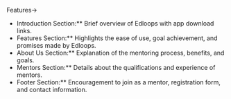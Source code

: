  Features->

- Introduction Section:** Brief overview of Edloops with app download links.
- Features Section:** Highlights the ease of use, goal achievement, and promises made by Edloops.
- About Us Section:** Explanation of the mentoring process, benefits, and goals.
- Mentors Section:** Details about the qualifications and experience of mentors.
- Footer Section:** Encouragement to join as a mentor, registration form, and contact information.
